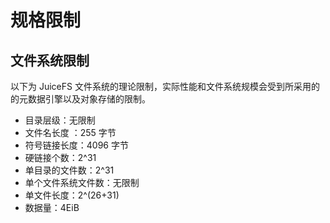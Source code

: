 # 规格限制

## 文件系统限制

以下为 JuiceFS 文件系统的理论限制，实际性能和文件系统规模会受到所采用的的元数据引擎以及对象存储的限制。

* 目录层级：无限制
* 文件名长度 ：255 字节
* 符号链接长度：4096 字节
* 硬链接个数：2^31
* 单目录的文件数：2^31
* 单个文件系统文件数：无限制
* 单文件长度：2^(26+31)
* 数据量：4EiB
